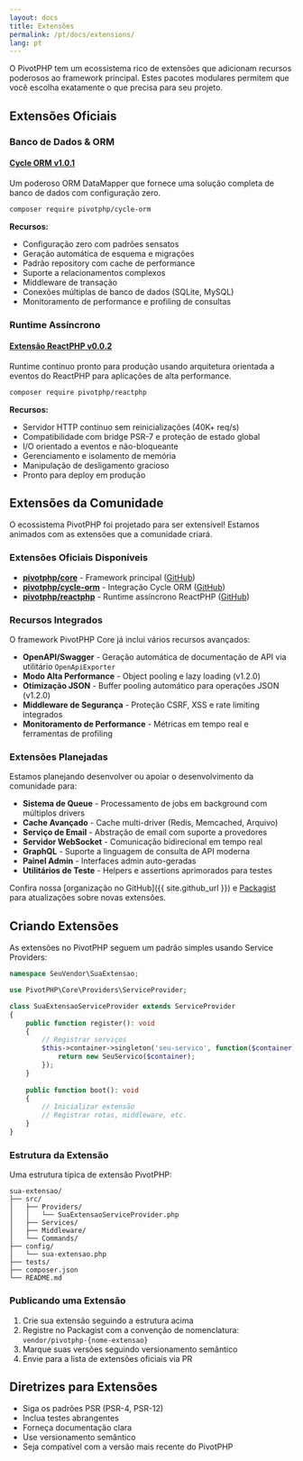 ```yaml
---
layout: docs
title: Extensões
permalink: /pt/docs/extensions/
lang: pt
---
```


O PivotPHP tem um ecossistema rico de extensões que adicionam recursos poderosos ao framework principal. Estes pacotes modulares permitem que você escolha exatamente o que precisa para seu projeto.

## Extensões Oficiais

### Banco de Dados & ORM

#### [Cycle ORM v1.0.1](/pt/docs/extensions/cycle-orm/)
Um poderoso ORM DataMapper que fornece uma solução completa de banco de dados com configuração zero.

```bash
composer require pivotphp/cycle-orm
```

**Recursos:**
- Configuração zero com padrões sensatos
- Geração automática de esquema e migrações
- Padrão repository com cache de performance
- Suporte a relacionamentos complexos
- Middleware de transação
- Conexões múltiplas de banco de dados (SQLite, MySQL)
- Monitoramento de performance e profiling de consultas

### Runtime Assíncrono

#### [Extensão ReactPHP v0.0.2](/pt/docs/extensions/reactphp/)
Runtime contínuo pronto para produção usando arquitetura orientada a eventos do ReactPHP para aplicações de alta performance.

```bash
composer require pivotphp/reactphp
```

**Recursos:**
- Servidor HTTP contínuo sem reinicializações (40K+ req/s)
- Compatibilidade com bridge PSR-7 e proteção de estado global
- I/O orientado a eventos e não-bloqueante
- Gerenciamento e isolamento de memória
- Manipulação de desligamento gracioso
- Pronto para deploy em produção

## Extensões da Comunidade

O ecossistema PivotPHP foi projetado para ser extensível! Estamos animados com as extensões que a comunidade criará.

### Extensões Oficiais Disponíveis

- **[pivotphp/core](https://packagist.org/packages/pivotphp/core)** - Framework principal ([GitHub](https://github.com/PivotPHP/pivotphp-core))
- **[pivotphp/cycle-orm](https://packagist.org/packages/pivotphp/cycle-orm)** - Integração Cycle ORM ([GitHub](https://github.com/PivotPHP/pivotphp-cycle-orm))
- **[pivotphp/reactphp](https://packagist.org/packages/pivotphp/reactphp)** - Runtime assíncrono ReactPHP ([GitHub](https://github.com/PivotPHP/pivotphp-reactphp))

### Recursos Integrados

O framework PivotPHP Core já inclui vários recursos avançados:

- **OpenAPI/Swagger** - Geração automática de documentação de API via utilitário `OpenApiExporter`
- **Modo Alta Performance** - Object pooling e lazy loading (v1.2.0)
- **Otimização JSON** - Buffer pooling automático para operações JSON (v1.2.0)
- **Middleware de Segurança** - Proteção CSRF, XSS e rate limiting integrados
- **Monitoramento de Performance** - Métricas em tempo real e ferramentas de profiling

### Extensões Planejadas

Estamos planejando desenvolver ou apoiar o desenvolvimento da comunidade para:

- **Sistema de Queue** - Processamento de jobs em background com múltiplos drivers
- **Cache Avançado** - Cache multi-driver (Redis, Memcached, Arquivo)
- **Serviço de Email** - Abstração de email com suporte a provedores
- **Servidor WebSocket** - Comunicação bidirecional em tempo real
- **GraphQL** - Suporte a linguagem de consulta de API moderna
- **Painel Admin** - Interfaces admin auto-geradas
- **Utilitários de Teste** - Helpers e assertions aprimorados para testes

Confira nossa [organização no GitHub]({{ site.github_url }}) e [Packagist](https://packagist.org/packages/pivotphp/) para atualizações sobre novas extensões.

## Criando Extensões

As extensões no PivotPHP seguem um padrão simples usando Service Providers:

```php
namespace SeuVendor\SuaExtensao;

use PivotPHP\Core\Providers\ServiceProvider;

class SuaExtensaoServiceProvider extends ServiceProvider
{
    public function register(): void
    {
        // Registrar serviços
        $this->container->singleton('seu-servico', function($container) {
            return new SeuServico($container);
        });
    }
    
    public function boot(): void
    {
        // Inicializar extensão
        // Registrar rotas, middleware, etc.
    }
}
```

### Estrutura da Extensão

Uma estrutura típica de extensão PivotPHP:

```
sua-extensao/
├── src/
│   ├── Providers/
│   │   └── SuaExtensaoServiceProvider.php
│   ├── Services/
│   ├── Middleware/
│   └── Commands/
├── config/
│   └── sua-extensao.php
├── tests/
├── composer.json
└── README.md
```

### Publicando uma Extensão

1. Crie sua extensão seguindo a estrutura acima
2. Registre no Packagist com a convenção de nomenclatura: `vendor/pivotphp-{nome-extensao}`
3. Marque suas versões seguindo versionamento semântico
4. Envie para a lista de extensões oficiais via PR

## Diretrizes para Extensões

- Siga os padrões PSR (PSR-4, PSR-12)
- Inclua testes abrangentes
- Forneça documentação clara
- Use versionamento semântico
- Seja compatível com a versão mais recente do PivotPHP